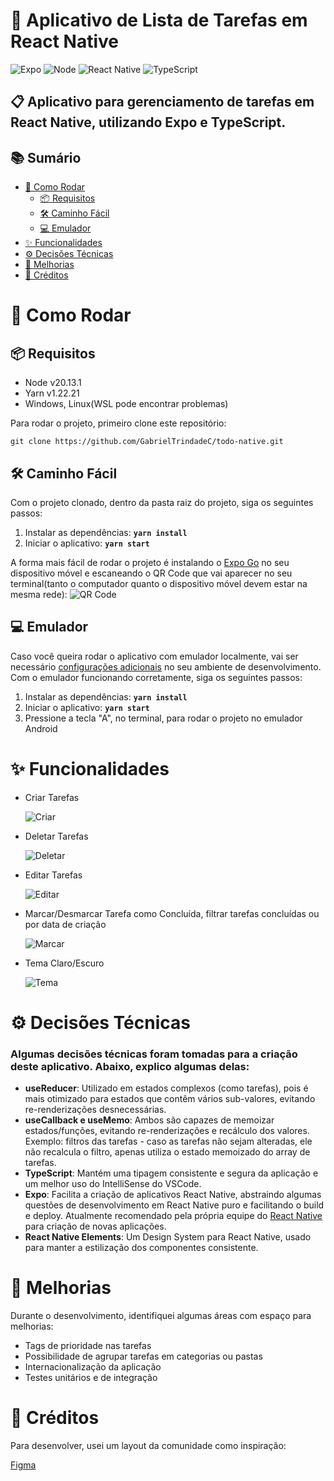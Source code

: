 # 📝 Aplicativo de Lista de Tarefas em React Native

![Expo](https://img.shields.io/badge/Expo-000020?style=for-the-badge&logo=expo&logoColor=white)
![Node](https://img.shields.io/badge/Node.js-339933?style=for-the-badge&logo=nodedotjs&logoColor=white)
![React Native](https://img.shields.io/badge/React%20Native-20232A?style=for-the-badge&logo=react&logoColor=61DAFB)
![TypeScript](https://img.shields.io/badge/TypeScript-007ACC?style=for-the-badge&logo=typescript&logoColor=white)

## 📋 Aplicativo para gerenciamento de tarefas em React Native, utilizando Expo e TypeScript.

## 📚 Sumário
- [🚀 Como Rodar](#-como-rodar)
  - [📦 Requisitos](#-requisitos)
  - [🛠️ Caminho Fácil](#%EF%B8%8F-caminho-fácil)
  - [💻 Emulador](#-emulador)
- [✨ Funcionalidades](#-funcionalidades)
- [⚙️ Decisões Técnicas](#%EF%B8%8F-decisões-técnicas)
- [🚧 Melhorias](#-melhorias)
- [👏 Créditos](#-créditos)

# 🚀 Como Rodar

## 📦 Requisitos
- Node v20.13.1
- Yarn v1.22.21
- Windows, Linux(WSL pode encontrar problemas)

Para rodar o projeto, primeiro clone este repositório:

`
git clone https://github.com/GabrielTrindadeC/todo-native.git
`


## 🛠️ Caminho Fácil
Com o projeto clonado, dentro da pasta raiz do projeto, siga os seguintes passos:

1. Instalar as dependências: **`yarn install`**
2. Iniciar o aplicativo: **`yarn start`**

A forma mais fácil de rodar o projeto é instalando o [Expo Go](https://docs.expo.dev/get-started/set-up-your-environment/) no seu dispositivo móvel e escaneando o QR Code que vai aparecer no seu terminal(tanto o computador quanto o dispositivo móvel devem estar na mesma rede):
![QR Code](https://github.com/GabrielTrindadeC/todo-native/assets/76929097/8ea25491-277e-41f2-b4d0-681026102ca1)

## 💻 Emulador
Caso você queira rodar o aplicativo com emulador localmente, vai ser necessário [configurações adicionais](https://docs.expo.dev/guides/local-app-development) no seu ambiente de desenvolvimento. Com o emulador funcionando corretamente, siga os seguintes passos:

1. Instalar as dependências: **`yarn install`**
2. Iniciar o aplicativo: **`yarn start`**
3. Pressione a tecla "A", no terminal, para rodar o projeto no emulador Android

# ✨ Funcionalidades
- Criar Tarefas
  
  ![Criar](https://github.com/GabrielTrindadeC/todo-native/assets/76929097/18d1e815-3601-489e-8c65-c7aa59b9ba8f)
  
- Deletar Tarefas
  
  ![Deletar](https://github.com/GabrielTrindadeC/todo-native/assets/76929097/664a6abd-cda2-42c8-a426-ce6ac959d961)
  
- Editar Tarefas
  
  ![Editar](https://github.com/GabrielTrindadeC/todo-native/assets/76929097/7dfabe05-d465-4766-867a-6c8dd835f710)
  
- Marcar/Desmarcar Tarefa como Concluída, filtrar tarefas concluídas ou por data de criação
  
  ![Marcar](https://github.com/GabrielTrindadeC/todo-native/assets/76929097/01171534-6b41-45f2-b3bc-411f723ae706)
  
- Tema Claro/Escuro
  
  ![Tema](https://github.com/GabrielTrindadeC/todo-native/assets/76929097/01fb05da-a812-494e-b7e8-12bd11dc9835)

# ⚙️ Decisões Técnicas
### Algumas decisões técnicas foram tomadas para a criação deste aplicativo. Abaixo, explico algumas delas:

- **useReducer**: Utilizado em estados complexos (como tarefas), pois é mais otimizado para estados que contêm vários sub-valores, evitando re-renderizações desnecessárias.
- **useCallback e useMemo**: Ambos são capazes de memoizar estados/funções, evitando re-renderizações e recálculo dos valores. Exemplo: filtros das tarefas - caso as tarefas não sejam alteradas, ele não recalcula o filtro, apenas utiliza o estado memoizado do array de tarefas.
- **TypeScript**: Mantém uma tipagem consistente e segura da aplicação e um melhor uso do IntelliSense do VSCode.
- **Expo**: Facilita a criação de aplicativos React Native, abstraindo algumas questões de desenvolvimento em React Native puro e facilitando o build e deploy. Atualmente recomendado pela própria equipe do [React Native](https://reactnative.dev/docs/environment-setup) para criação de novas aplicações.
- **React Native Elements**: Um Design System para React Native, usado para manter a estilização dos componentes consistente.

# 🚧 Melhorias
Durante o desenvolvimento, identifiquei algumas áreas com espaço para melhorias:
- Tags de prioridade nas tarefas
- Possibilidade de agrupar tarefas em categorias ou pastas
- Internacionalização da aplicação
- Testes unitários e de integração

# 👏 Créditos
Para desenvolver, usei um layout da comunidade como inspiração:

[Figma](https://www.figma.com/design/zJhhs1C9ULZaica0sxoZWp/Todyapp---Todo-list-mobile-app-(Community)?node-id=2-34&t=KP8jC5GN8rKdiQ7B-0)
